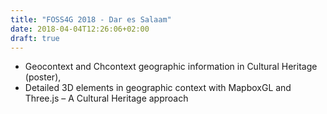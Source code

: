 ```yaml
---
title: "FOSS4G 2018 - Dar es Salaam"
date: 2018-04-04T12:26:06+02:00
draft: true
---
```


* Geocontext and Chcontext geographic information in Cultural Heritage (poster),
* Detailed 3D elements in geographic context with MapboxGL and Three.js – A Cultural Heritage approach
